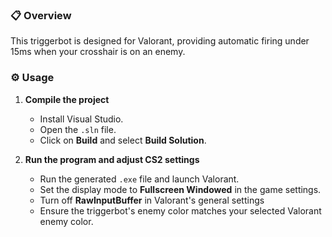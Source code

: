 ### 📋 Overview
This triggerbot is designed for Valorant, providing automatic firing under 15ms when your crosshair is on an enemy.

### ⚙️ Usage

1. **Compile the project**  
   - Install Visual Studio.  
   - Open the `.sln` file.  
   - Click on **Build** and select **Build Solution**.

2. **Run the program and adjust CS2 settings**  
   - Run the generated `.exe` file and launch Valorant.  
   - Set the display mode to **Fullscreen Windowed** in the game settings.
   - Turn off **RawInputBuffer** in Valorant's general settings
   - Ensure the triggerbot's enemy color matches your selected Valorant enemy color.
